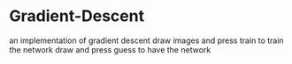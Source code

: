 # Gradient-Descent
an implementation of gradient descent
draw images and press train to train the network
draw and press guess to have the network
